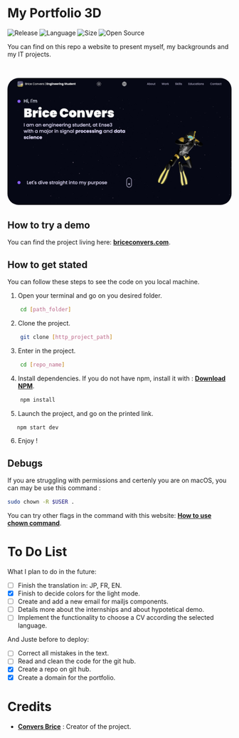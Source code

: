 # **My Portfolio 3D**

![Release](https://img.shields.io/badge/Release-2.0-blueviolet)
![Language](https://img.shields.io/badge/Language-JavaScript-ffcc14)
![Size](https://img.shields.io/badge/Size-135Mo-f12222)
![Open Source](https://badges.frapsoft.com/os/v2/open-source.svg?v=103)

You can find on this repo a website to present myself, my backgrounds and my IT projects.

<br/>

<p align="center">
	<img style="border-radius: 25px" src="./src/assets/Portfolio3D.png" width="700">
</p>

## How to try a demo

You can find the project living here: **[briceconvers.com](https://www.briceconvers.com/)**.

## How to get stated

You can follow these steps to see the code on you local machine.

1. Open your terminal and go on you desired folder.
```bash
    cd [path_folder]
```

2. Clone the project.
```bash
    git clone [http_project_path]
```

3. Enter in the project.
```bash
    cd [repo_name]
```


4. Install dependencies. If you do not have npm, install it with : **[Download NPM](https://docs.npmjs.com/downloading-and-installing-node-js-and-npm)**.

```bash
    npm install
```

5. Launch the project, and go on the printed link.

```bash
   npm start dev
```

6. Enjoy !

## Debugs

If you are struggling with permissions and certenly you are on macOS, you can may be use this command :

```bash
sudo chown -R $USER .
```
You can try other flags in the command with this website: **[How to use chown command](https://www.computerhope.com/unix/uchown.htm)**.

# To Do List
What I plan to do in the future:

- [ ] Finish the translation in: JP, FR, EN.
- [x] Finish to decide colors for the light mode.
- [ ] Create and add a new email for mailjs components.
- [ ] Details more about the internships and about hypotetical demo.
- [ ] Implement the functionality to choose a CV according the selected language.

And Juste before to deploy:

- [ ] Correct all mistakes in the text.
- [ ] Read and clean the code for the git hub.
- [x] Create a repo on git hub.
- [x] Create a domain for the portfolio.

# Credits

* [**Convers Brice**](https://github.com/) : Creator of the project.

